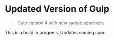 # Updated Version of Gulp

> Gulp version 4 with new syntax approach.

This is a build in progress. Updates coming soon.
